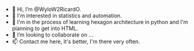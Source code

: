 - 👋 Hi, I’m @WyloW2RicardO.
- 👀 I'm interested in statistics and automation.
- 🌱 I'm in the process of learning hexagon architecture in python and I'm planning to get into HTML.
- 💞️ I’m looking to collaborate on ...
- 📫 Contact me here, it's better, I'm there very often.

<!---
WyloW2RicardO/WyloW2RicardO is a ✨ special ✨ repository because its `README.md` (this file) appears on your GitHub profile.
You can click the Preview link to take a look at your changes.
--->

